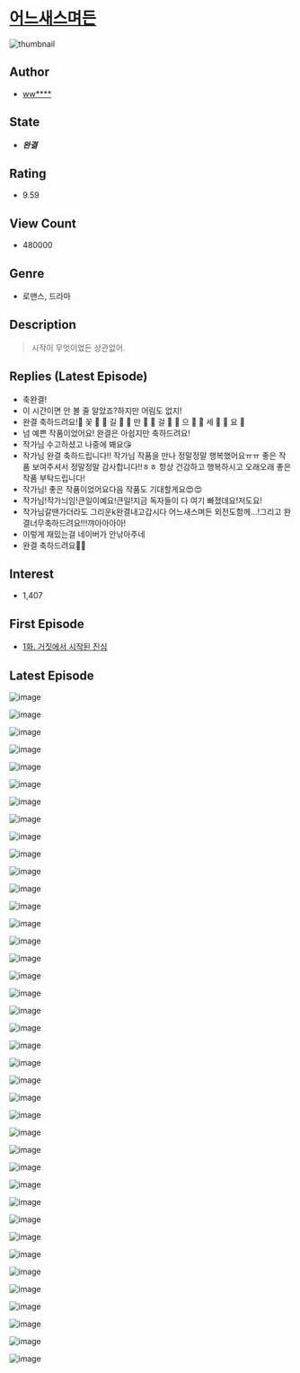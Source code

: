 # [어느새스며든](https://comic.naver.com/bestChallenge/list?titleId=715382)
![thumbnail](https://image-comic.pstatic.net/user_contents_data/challenge_comic/2019/11/22/319521/thumbnail_202x164caf7f1ee_a080_45df_93c0_5d88ed27e752_00007400.JPEG)

## Author
- [ww****](https://comic.naver.com/artistTitle?id=319521)

## State
- ***완결***

## Rating
- 9.59

## View Count
- 480000

## Genre
- 로맨스, 드라마

## Description
> 시작이 무엇이었든 상관없어.

## Replies (Latest Episode)
- 축완결!
- 이 시간이면 안 볼 줄 알았죠?하지만 어림도 없지!
- 완결 축하드려요!💐 꽃 💐 🌷 길 🌷 🌺 만 🌺 🌻 걸 🌻 🌼 으 🌼 🌸 세 🌸 🥀 요 🥀
- 넘 예쁜 작품이었어요! 완결은 아쉽지만 축하드려요!
- 작가님 수고하셨고 나중에 봬요😘
- 작가님 완결 축하드립니다!! 작가님 작품을 만나 정말정말 행복했어요ㅠㅠ 좋은 작품 보여주셔서 정말정말 감사합니다!!ㅎㅎ 항상 건강하고 행복하시고 오래오래 좋은 작품 부탁드립니다!
- 작가님! 좋은 작품이었어요다음 작품도 기대할게요😍😍
- 작가님!작가늬임!큰일이예요!큰일!지금 독자들이 다 여기 빠졌데요!저도요!
- 작가님갈땐가더라도 그리운k완결내고갑시다 어느새스며든 외전도함께...!그리고 완결너무축하드려요!!!꺄아아아아!
- 이렇게 재밌는걸 네이버가 안낚아주네
- 완결 축하드려요🌸💝

## Interest
- 1,407

## First Episode
- [1화. 거짓에서 시작된 진심](https://comic.naver.com/bestChallenge/detail?titleId=715382&no=1)

## Latest Episode
![image](https://image-comic.pstatic.net/user_contents_data/challenge_comic/2020/02/08/319521/upload_3761458085896676706.jpeg)

![image](https://image-comic.pstatic.net/user_contents_data/challenge_comic/2020/02/08/319521/upload_7291434695868506674.jpeg)

![image](https://image-comic.pstatic.net/user_contents_data/challenge_comic/2020/02/08/319521/upload_3919034796590838064.jpeg)

![image](https://image-comic.pstatic.net/user_contents_data/challenge_comic/2020/02/08/319521/upload_3760565480040195128.jpeg)

![image](https://image-comic.pstatic.net/user_contents_data/challenge_comic/2020/02/08/319521/upload_7306299186032829232.jpeg)

![image](https://image-comic.pstatic.net/user_contents_data/challenge_comic/2020/02/08/319521/upload_7077464204624671076.jpeg)

![image](https://image-comic.pstatic.net/user_contents_data/challenge_comic/2020/02/08/319521/upload_4049359909948843317.jpeg)

![image](https://image-comic.pstatic.net/user_contents_data/challenge_comic/2020/02/08/319521/upload_3544393797303940962.jpeg)

![image](https://image-comic.pstatic.net/user_contents_data/challenge_comic/2020/02/08/319521/upload_7089283968330392673.jpeg)

![image](https://image-comic.pstatic.net/user_contents_data/challenge_comic/2020/02/08/319521/upload_4123154749555368503.jpeg)

![image](https://image-comic.pstatic.net/user_contents_data/challenge_comic/2020/02/08/319521/upload_7220738274864750897.jpeg)

![image](https://image-comic.pstatic.net/user_contents_data/challenge_comic/2020/02/08/319521/upload_7148679774572012854.jpeg)

![image](https://image-comic.pstatic.net/user_contents_data/challenge_comic/2020/02/08/319521/upload_3546920483631292773.jpeg)

![image](https://image-comic.pstatic.net/user_contents_data/challenge_comic/2020/02/08/319521/upload_3474352716329333299.jpeg)

![image](https://image-comic.pstatic.net/user_contents_data/challenge_comic/2020/02/08/319521/upload_4135773642492700259.jpeg)

![image](https://image-comic.pstatic.net/user_contents_data/challenge_comic/2020/02/08/319521/upload_3486126299656906035.jpeg)

![image](https://image-comic.pstatic.net/user_contents_data/challenge_comic/2020/02/08/319521/upload_7221634364023780153.jpeg)

![image](https://image-comic.pstatic.net/user_contents_data/challenge_comic/2020/02/08/319521/upload_3977630876630659632.jpeg)

![image](https://image-comic.pstatic.net/user_contents_data/challenge_comic/2020/02/08/319521/upload_4120849959173382457.jpeg)

![image](https://image-comic.pstatic.net/user_contents_data/challenge_comic/2020/02/08/319521/upload_4048793665772468272.jpeg)

![image](https://image-comic.pstatic.net/user_contents_data/challenge_comic/2020/02/08/319521/upload_7089854609832109410.jpeg)

![image](https://image-comic.pstatic.net/user_contents_data/challenge_comic/2020/02/08/319521/upload_3775479045255738723.jpeg)

![image](https://image-comic.pstatic.net/user_contents_data/challenge_comic/2020/02/08/319521/upload_7291434884058407992.jpeg)

![image](https://image-comic.pstatic.net/user_contents_data/challenge_comic/2020/02/08/319521/upload_3919032601846244402.jpeg)

![image](https://image-comic.pstatic.net/user_contents_data/challenge_comic/2020/02/08/319521/upload_3762812710696346421.jpeg)

![image](https://image-comic.pstatic.net/user_contents_data/challenge_comic/2020/02/08/319521/upload_3918757724828087910.jpeg)

![image](https://image-comic.pstatic.net/user_contents_data/challenge_comic/2020/02/08/319521/upload_7234527271710767461.jpeg)

![image](https://image-comic.pstatic.net/user_contents_data/challenge_comic/2020/02/08/319521/upload_3978704211154384947.jpeg)

![image](https://image-comic.pstatic.net/user_contents_data/challenge_comic/2020/02/08/319521/upload_7075491672177850721.jpeg)

![image](https://image-comic.pstatic.net/user_contents_data/challenge_comic/2020/02/08/319521/upload_7075780843682358324.jpeg)

![image](https://image-comic.pstatic.net/user_contents_data/challenge_comic/2020/02/08/319521/upload_7377850789940257633.jpeg)

![image](https://image-comic.pstatic.net/user_contents_data/challenge_comic/2020/02/08/319521/upload_7076340525988143673.jpeg)

![image](https://image-comic.pstatic.net/user_contents_data/challenge_comic/2020/02/08/319521/upload_7293073156283380066.jpeg)

![image](https://image-comic.pstatic.net/user_contents_data/challenge_comic/2020/02/08/319521/upload_7364339982521481313.jpeg)

![image](https://image-comic.pstatic.net/user_contents_data/challenge_comic/2020/02/08/319521/upload_7075777759898853936.jpeg)

![image](https://image-comic.pstatic.net/user_contents_data/challenge_comic/2020/02/08/319521/upload_3558465145369933367.jpeg)

![image](https://image-comic.pstatic.net/user_contents_data/challenge_comic/2020/02/08/319521/upload_7233733398565577776.jpeg)

![image](https://image-comic.pstatic.net/user_contents_data/challenge_comic/2020/02/08/319521/upload_7234525245325129315.jpeg)

![image](https://image-comic.pstatic.net/user_contents_data/challenge_comic/2020/02/08/319521/upload_3978424715288130661.jpeg)
